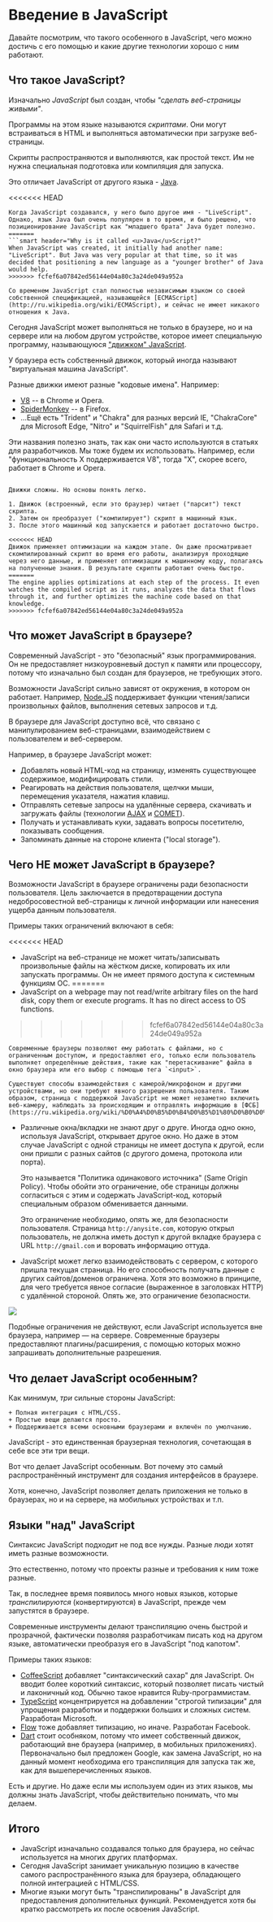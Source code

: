 # Введение в JavaScript

Давайте посмотрим, что такого особенного в JavaScript, чего можно достичь с его помощью и какие другие технологии хорошо с ним работают.

## Что такое JavaScript?

Изначально *JavaScript* был создан, чтобы *"сделать веб-страницы живыми"*.

Программы на этом языке называются *скриптами*. Они могут встраиваться в HTML и выполняться автоматически при загрузке веб-страницы.

Скрипты распространяются и выполняются, как простой текст. Им не нужна специальная подготовка или компиляция для запуска.

Это отличает JavaScript от другого языка - [Java](https://ru.wikipedia.org/wiki/Java).

<<<<<<< HEAD
```smart header="Почему <u>Java</u>Script?"
Когда JavaScript создавался, у него было другое имя - "LiveScript". Однако, язык Java был очень популярен в то время, и было решено, что позиционирование JavaScript как "младшего брата" Java будет полезно.
=======
```smart header="Why is it called <u>Java</u>Script?"
When JavaScript was created, it initially had another name: "LiveScript". But Java was very popular at that time, so it was decided that positioning a new language as a "younger brother" of Java would help.
>>>>>>> fcfef6a07842ed56144e04a80c3a24de049a952a

Со временем JavaScript стал полностью независимым языком со своей собственной спецификацией, называющейся [ECMAScript](http://ru.wikipedia.org/wiki/ECMAScript), и сейчас не имеет никакого отношения к Java.
```

Сегодня JavaScript может выполняться не только в браузере, но и на сервере или на любом другом устройстве, которое имеет специальную программу, называющуюся ["движком" JavaScript](https://ru.wikipedia.org/wiki/%D0%94%D0%B2%D0%B8%D0%B6%D0%BE%D0%BA_JavaScript).

У браузера есть собственный движок, который иногда называют "виртуальная машина JavaScript".

Разные движки имеют разные "кодовые имена". Например:

- [V8](https://ru.wikipedia.org/wiki/V8_(%D0%B4%D0%B2%D0%B8%D0%B6%D0%BE%D0%BA_JavaScript)) -- в Chrome и Opera.
- [SpiderMonkey](https://ru.wikipedia.org/wiki/SpiderMonkey) -- в Firefox.
- ...Ещё есть "Trident" и "Chakra" для разных версий IE, "ChakraCore" для Microsoft Edge, "Nitro" и "SquirrelFish" для Safari и т.д.

Эти названия полезно знать, так как они часто используются в статьях для разработчиков. Мы тоже будем их использовать. Например, если "функциональность X поддерживается V8", тогда "Х", скорее всего, работает в Chrome и Opera.

```smart header="Как работают движки?"

Движки сложны. Но основы понять легко.

1. Движок (встроенный, если это браузер) читает ("парсит") текст скрипта.
2. Затем он преобразует ("компилирует") скрипт в машинный язык.
3. После этого машинный код запускается и работает достаточно быстро.

<<<<<<< HEAD
Движок применяет оптимизации на каждом этапе. Он даже просматривает скомпилированный скрипт во время его работы, анализируя проходящие через него данные, и применяет оптимизации к машинному коду, полагаясь на полученные знания. В результате скрипты работают очень быстро.
=======
The engine applies optimizations at each step of the process. It even watches the compiled script as it runs, analyzes the data that flows through it, and further optimizes the machine code based on that knowledge.
>>>>>>> fcfef6a07842ed56144e04a80c3a24de049a952a
```

## Что может JavaScript в браузере?

Современный JavaScript - это "безопасный" язык программирования. Он не предоставляет низкоуровневый доступ к памяти или процессору, потому что изначально был создан для браузеров, не требующих этого.

Возможности JavaScript сильно зависят от окружения, в котором он работает. Например, [Node.JS](https://ru.wikipedia.org/wiki/Node.js) поддерживает функции чтения/записи произвольных файлов, выполнения сетевых запросов и т.д.

В браузере для JavaScript доступно всё, что связано с манипулированием веб-страницами, взаимодействием с пользователем и веб-сервером.

Например, в браузере JavaScript может:

- Добавлять новый HTML-код на страницу, изменять существующее содержимое, модифицировать стили.
- Реагировать на действия пользователя, щелчки мыши, перемещения указателя, нажатия клавиш.
- Отправлять сетевые запросы на удалённые сервера, скачивать и загружать файлы (технологии [AJAX](https://ru.wikipedia.org/wiki/AJAX) и [COMET](https://ru.wikipedia.org/wiki/Comet_(%D0%BF%D1%80%D0%BE%D0%B3%D1%80%D0%B0%D0%BC%D0%BC%D0%B8%D1%80%D0%BE%D0%B2%D0%B0%D0%BD%D0%B8%D0%B5))).
- Получать и устанавливать куки, задавать вопросы посетителю, показывать сообщения.
- Запоминать данные на стороне клиента ("local storage").

## Чего НЕ может JavaScript в браузере?

Возможности JavaScript в браузере ограничены ради безопасности пользователя. Цель заключается в предотвращении доступа недобросовестной веб-страницы к личной информации или нанесения ущерба данным пользователя.

Примеры таких ограничений включают в себя:

<<<<<<< HEAD
- JavaScript на веб-странице не может читать/записывать произвольные файлы на жёстком диске, копировать их или запускать программы. Он не имеет прямого доступа к системным функциям ОС.
=======
- JavaScript on a webpage may not read/write arbitrary files on the hard disk, copy them or execute programs. It has no direct access to OS functions.
>>>>>>> fcfef6a07842ed56144e04a80c3a24de049a952a

    Современные браузеры позволяют ему работать с файлами, но с ограниченным доступом, и предоставляют его, только если пользователь выполняет определённые действия, такие как "перетаскивание" файла в окно браузера или его выбор с помощью тега `<input>`.

    Существуют способы взаимодействия с камерой/микрофоном и другими устройствами, но они требуют явного разрешения пользователя. Таким образом, страница с поддержкой JavaScript не может незаметно включить веб-камеру, наблюдать за происходящим и отправлять информацию в [ФСБ](https://ru.wikipedia.org/wiki/%D0%A4%D0%B5%D0%B4%D0%B5%D1%80%D0%B0%D0%BB%D1%8C%D0%BD%D0%B0%D1%8F_%D1%81%D0%BB%D1%83%D0%B6%D0%B1%D0%B0_%D0%B1%D0%B5%D0%B7%D0%BE%D0%BF%D0%B0%D1%81%D0%BD%D0%BE%D1%81%D1%82%D0%B8_%D0%A0%D0%BE%D1%81%D1%81%D0%B8%D0%B9%D1%81%D0%BA%D0%BE%D0%B9_%D0%A4%D0%B5%D0%B4%D0%B5%D1%80%D0%B0%D1%86%D0%B8%D0%B8).
- Различные окна/вкладки не знают друг о друге. Иногда одно окно, используя JavaScript, открывает другое окно. Но даже в этом случае JavaScript с одной страницы не имеет доступа к другой, если они пришли с разных сайтов (с другого домена, протокола или порта).

    Это называется "Политика одинакового источника" (Same Origin Policy). Чтобы обойти это ограничение, обе страницы должны согласиться с этим и содержать JavaScript-код, который специальным образом обменивается данными.

    Это ограничение необходимо, опять же, для безопасности пользователя. Страница `http://anysite.com`, которую открыл пользователь, не должна иметь доступ к другой вкладке браузера с URL `http://gmail.com` и воровать информацию оттуда.
- JavaScript может легко взаимодействовать с сервером, с которого пришла текущая страница. Но его способность получать данные с других сайтов/доменов ограничена. Хотя это возможно в принципе, для чего требуется явное согласие (выраженное в заголовках HTTP) с удалённой стороной. Опять же, это ограничение безопасности.

![](limitations.svg)

Подобные ограничения не действуют, если JavaScript используется вне браузера, например — на сервере. Современные браузеры предоставляют плагины/расширения, с помощью которых можно запрашивать дополнительные разрешения.

## Что делает JavaScript особенным?

Как минимум, *три* сильные стороны JavaScript:

```compare
+ Полная интеграция с HTML/CSS.
+ Простые вещи делаются просто.
+ Поддерживается всеми основными браузерами и включён по умолчанию.
```
JavaScript - это единственная браузерная технология, сочетающая в себе все эти три вещи.

Вот что делает JavaScript особенным. Вот почему это самый распространённый инструмент для создания интерфейсов в браузере.

Хотя, конечно, JavaScript позволяет делать приложения не только в браузерах, но и на сервере, на мобильных устройствах и т.п.

## Языки "над" JavaScript

Синтаксис JavaScript подходит не под все нужды. Разные люди хотят иметь разные возможности.

Это естественно, потому что проекты разные и требования к ним тоже разные.

Так, в последнее время появилось много новых языков, которые *транспилируются* (конвертируются) в JavaScript, прежде чем запустятся в браузере.

Современные инструменты делают транспиляцию очень быстрой и прозрачной, фактически позволяя разработчикам писать код на другом языке, автоматически преобразуя его в JavaScript "под капотом".

Примеры таких языков:

- [CoffeeScript](http://coffeescript.org/) добавляет "синтаксический сахар" для JavaScript. Он вводит более короткий синтаксис, который позволяет писать чистый и лаконичный код. Обычно такое нравится Ruby-программистам.
- [TypeScript](http://www.typescriptlang.org/) концентрируется на добавлении "строгой типизации" для упрощения разработки и поддержки больших и сложных систем. Разработан Microsoft.
- [Flow](http://flow.org/) тоже добавляет типизацию, но иначе. Разработан Facebook.
- [Dart](https://www.dartlang.org/) стоит особняком, потому что имеет собственный движок, работающий вне браузера (например, в мобильных приложениях). Первоначально был предложен Google, как замена JavaScript, но на данный момент необходима его транспиляция для запуска так же, как для вышеперечисленных языков.

Есть и другие. Но даже если мы используем один из этих языков, мы должны знать JavaScript, чтобы действительно понимать, что мы делаем.

## Итого

- JavaScript изначально создавался только для браузера, но сейчас используется на многих других платформах.
- Сегодня JavaScript занимает уникальную позицию в качестве самого распространённого языка для браузера, обладающего полной интеграцией с HTML/CSS.
- Многие языки могут быть "транспилированы" в JavaScript для предоставления дополнительных функций. Рекомендуется хотя бы кратко рассмотреть их после освоения JavaScript.
